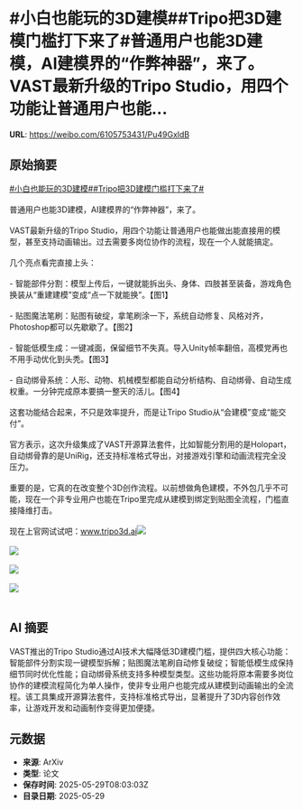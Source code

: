 # #小白也能玩的3D建模##Tripo把3D建模门槛打下来了#普通用户也能3D建模，AI建模界的“作弊神器”，来了。VAST最新升级的Tripo Studio，用四个功能让普通用户也能...

**URL**: https://weibo.com/6105753431/Pu49GxldB

## 原始摘要

<a href="https://m.weibo.cn/search?containerid=231522type%3D1%26t%3D10%26q%3D%23%E5%B0%8F%E7%99%BD%E4%B9%9F%E8%83%BD%E7%8E%A9%E7%9A%843D%E5%BB%BA%E6%A8%A1%23&amp;extparam=%23%E5%B0%8F%E7%99%BD%E4%B9%9F%E8%83%BD%E7%8E%A9%E7%9A%843D%E5%BB%BA%E6%A8%A1%23" data-hide=""><span class="surl-text">#小白也能玩的3D建模#</span></a><a href="https://m.weibo.cn/search?containerid=231522type%3D1%26t%3D10%26q%3D%23Tripo%E6%8A%8A3D%E5%BB%BA%E6%A8%A1%E9%97%A8%E6%A7%9B%E6%89%93%E4%B8%8B%E6%9D%A5%E4%BA%86%23&amp;extparam=%23Tripo%E6%8A%8A3D%E5%BB%BA%E6%A8%A1%E9%97%A8%E6%A7%9B%E6%89%93%E4%B8%8B%E6%9D%A5%E4%BA%86%23" data-hide=""><span class="surl-text">#Tripo把3D建模门槛打下来了#</span></a><br><br>普通用户也能3D建模，AI建模界的“作弊神器”，来了。<br><br>VAST最新升级的Tripo Studio，用四个功能让普通用户也能做出能直接用的模型，甚至支持动画输出。过去需要多岗位协作的流程，现在一个人就能搞定。<br><br>几个亮点看完直接上头：<br><br>- 智能部件分割：模型上传后，一键就能拆出头、身体、四肢甚至装备，游戏角色换装从“重建建模”变成“点一下就能换”。【图1】<br><br>- 贴图魔法笔刷：贴图有破绽，拿笔刷涂一下，系统自动修复、风格对齐，Photoshop都可以先歇歇了。【图2】<br><br>- 智能低模生成：一键减面，保留细节不失真。导入Unity帧率翻倍，高模党再也不用手动优化到头秃。【图3】<br><br>- 自动绑骨系统：人形、动物、机械模型都能自动分析结构、自动绑骨、自动生成权重。一分钟完成原本要搞一整天的活儿。【图4】<br><br>这套功能结合起来，不只是效率提升，而是让Tripo Studio从“会建模”变成“能交付”。<br><br>官方表示，这次升级集成了VAST开源算法套件，比如智能分割用的是Holopart，自动绑骨靠的是UniRig，还支持标准格式导出，对接游戏引擎和动画流程完全没压力。<br><br>重要的是，它真的在改变整个3D创作流程。以前想做角色建模，不外包几乎不可能，现在一个非专业用户也能在Tripo里完成从建模到绑定到贴图全流程，门槛直接降维打击。<br><br>现在上官网试试吧：www.tripo3d.ai<img style="" src="https://tvax2.sinaimg.cn/large/006Fd7o3gy1i1wdrfx8t9g30sg0fkhe7.gif" referrerpolicy="no-referrer"><br><br><img style="" src="https://tvax2.sinaimg.cn/large/006Fd7o3gy1i1wdr9xhkwg30ty0evkjl.gif" referrerpolicy="no-referrer"><br><br><img style="" src="https://tvax3.sinaimg.cn/large/006Fd7o3gy1i1wds42xccg30ty0a0nph.gif" referrerpolicy="no-referrer"><br><br><img style="" src="https://tvax3.sinaimg.cn/large/006Fd7o3gy1i1wdsh39uqg30jm0h8000.gif" referrerpolicy="no-referrer"><br><br>

## AI 摘要

VAST推出的Tripo Studio通过AI技术大幅降低3D建模门槛，提供四大核心功能：智能部件分割实现一键模型拆解；贴图魔法笔刷自动修复破绽；智能低模生成保持细节同时优化性能；自动绑骨系统支持多种模型类型。这些功能将原本需要多岗位协作的建模流程简化为单人操作，使非专业用户也能完成从建模到动画输出的全流程。该工具集成开源算法套件，支持标准格式导出，显著提升了3D内容创作效率，让游戏开发和动画制作变得更加便捷。

## 元数据

- **来源**: ArXiv
- **类型**: 论文
- **保存时间**: 2025-05-29T08:03:03Z
- **目录日期**: 2025-05-29
